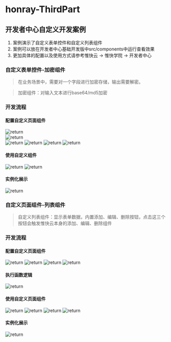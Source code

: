 # honray-ThirdPart
## 开发者中心自定义开发案例
1. 案例演示了自定义表单控件和自定义列表组件
2. 案例可以放在开发者中心基础开发版中src/components中运行查看效果
3. 更加具体的配置以及使用方式请参考惟快云 -> 惟快学院 -> 开发者中心

### 自定义表单控件-加密组件
> 在业务场景中，需要对一个字段进行加密存储，输出需要解密。

> 加密组件：对输入文本进行base64/md5加密

### 开发流程
#### 配置自定义页面组件
 ![return](./src/field1.jpg)    
 ![return](./src/field2.jpg)  
 ![return](./src/field3.jpg)
 ![return](./src/field4.jpg)
 ![return](./src/field5.jpg)
 ![return](./src/field6.jpg)
#### 使用自定义组件
 ![return](./src/field8.jpg)
 ![return](./src/field9.jpg)
#### 实例化展示
 ![return](./src/field10.jpg)

### 自定义页面组件-列表组件
> 自定义列表组件：显示表单数据，内置添加、编辑、删除按钮，点击这三个按钮会触发惟快云本身的添加、编辑、删除组件

### 开发流程
#### 配置自定义页面组件
![return](./src/deal1.jpg)
![return](./src/deal2.jpg)
![return](./src/deal3.jpg)
![return](./src/deal4.jpg)
#### 执行函数逻辑
![return](./src/deal9.jpg)
#### 使用自定义页面组件
![return](./src/deal5.jpg)
![return](./src/deal6.jpg)
![return](./src/deal7.jpg)
![return](./src/deal8.jpg)
#### 实例化展示
![return](./src/deal11.jpg)
 


